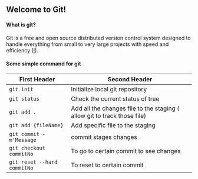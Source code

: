 
## Welcome to Git!
#### What is git?
Git is a free and open source distributed version control system designed to handle everything from small to very large projects with speed and efficiency ([!]([https://git-scm.com/](https://git-scm.com/))).

#### Some simple command for git
| First Header   | Second Header |
| -------------  | ------------- |
| `git init`  	 | Initialize local git repository  |
| `git status`   | Check the current status of tree  |
| `git add .`    | Add all the changes file to the staging ( allow git to track those file) |
| `git add {fileName}` | Add specific file to the staging |
| `git commit -m'Message` | commit stages changes |
| `git checkout commitNo` | To go to certain commit to see changes |
| `git reset --hard commitNo` | To reset to certain commit |
